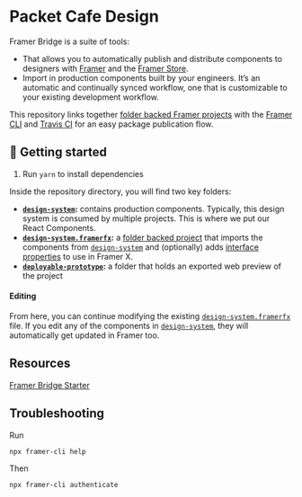 # Packet Cafe Design

Framer Bridge is a suite of tools:

- That allows you to automatically publish and distribute components to designers with [Framer](https://framer.com) and the [Framer Store](https://store.framer.com).
- Import in production components built by your engineers. It’s an automatic and continually synced workflow, one that is customizable to your existing development workflow.

This repository links together [folder backed Framer projects](https://www.framer.com/support/using-framer-x/folder-backed-projects/) with the [Framer CLI](https://www.npmjs.com/package/framer-cli) and [Travis CI](https://travis-ci.com/) for an easy package publication flow.

## 🏁 Getting started

1. Run `yarn` to install dependencies

Inside the repository directory, you will find two key folders:

- **[`design-system`](/design-system):** contains production components. Typically, this design system is consumed by multiple projects. This is where we put our React Components.
- **[`design-system.framerfx`](/design-system.framerfx):** a [folder backed project](https://framer.gitbook.io/teams/integrations#folder-projects) that imports the components from [`design-system`](/design-system) and (optionally) adds [interface properties](https://www.framer.com/api/property-controls/) to use in Framer X.
- **[`deployable-prototype`](/deployable-prototype):** a folder that holds an exported web preview of the project

#### Editing

From here, you can continue modifying the existing [`design-system.framerfx`](/design-system.framerfx) file. If you edit any of the components in [`design-system`](/design-system), they will automatically get updated in Framer too.

## Resources

[Framer Bridge Starter](https://github.com/framer/framer-bridge-starter-kit)


## Troubleshooting

Run
```
npx framer-cli help
```

Then

```
npx framer-cli authenticate
```
